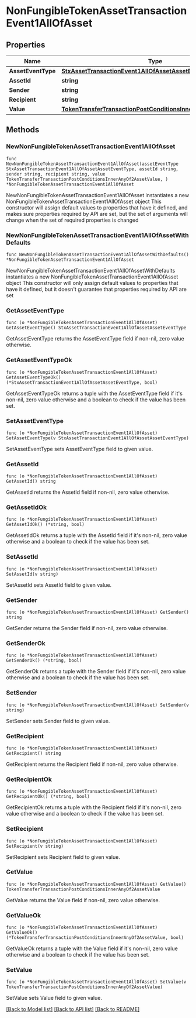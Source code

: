 # NonFungibleTokenAssetTransactionEvent1AllOfAsset

## Properties

Name | Type | Description | Notes
------------ | ------------- | ------------- | -------------
**AssetEventType** | [**StxAssetTransactionEvent1AllOfAssetAssetEventType**](StxAssetTransactionEvent1AllOfAssetAssetEventType.md) |  | 
**AssetId** | **string** |  | 
**Sender** | **string** |  | 
**Recipient** | **string** |  | 
**Value** | [**TokenTransferTransactionPostConditionsInnerAnyOf2AssetValue**](TokenTransferTransactionPostConditionsInnerAnyOf2AssetValue.md) |  | 

## Methods

### NewNonFungibleTokenAssetTransactionEvent1AllOfAsset

`func NewNonFungibleTokenAssetTransactionEvent1AllOfAsset(assetEventType StxAssetTransactionEvent1AllOfAssetAssetEventType, assetId string, sender string, recipient string, value TokenTransferTransactionPostConditionsInnerAnyOf2AssetValue, ) *NonFungibleTokenAssetTransactionEvent1AllOfAsset`

NewNonFungibleTokenAssetTransactionEvent1AllOfAsset instantiates a new NonFungibleTokenAssetTransactionEvent1AllOfAsset object
This constructor will assign default values to properties that have it defined,
and makes sure properties required by API are set, but the set of arguments
will change when the set of required properties is changed

### NewNonFungibleTokenAssetTransactionEvent1AllOfAssetWithDefaults

`func NewNonFungibleTokenAssetTransactionEvent1AllOfAssetWithDefaults() *NonFungibleTokenAssetTransactionEvent1AllOfAsset`

NewNonFungibleTokenAssetTransactionEvent1AllOfAssetWithDefaults instantiates a new NonFungibleTokenAssetTransactionEvent1AllOfAsset object
This constructor will only assign default values to properties that have it defined,
but it doesn't guarantee that properties required by API are set

### GetAssetEventType

`func (o *NonFungibleTokenAssetTransactionEvent1AllOfAsset) GetAssetEventType() StxAssetTransactionEvent1AllOfAssetAssetEventType`

GetAssetEventType returns the AssetEventType field if non-nil, zero value otherwise.

### GetAssetEventTypeOk

`func (o *NonFungibleTokenAssetTransactionEvent1AllOfAsset) GetAssetEventTypeOk() (*StxAssetTransactionEvent1AllOfAssetAssetEventType, bool)`

GetAssetEventTypeOk returns a tuple with the AssetEventType field if it's non-nil, zero value otherwise
and a boolean to check if the value has been set.

### SetAssetEventType

`func (o *NonFungibleTokenAssetTransactionEvent1AllOfAsset) SetAssetEventType(v StxAssetTransactionEvent1AllOfAssetAssetEventType)`

SetAssetEventType sets AssetEventType field to given value.


### GetAssetId

`func (o *NonFungibleTokenAssetTransactionEvent1AllOfAsset) GetAssetId() string`

GetAssetId returns the AssetId field if non-nil, zero value otherwise.

### GetAssetIdOk

`func (o *NonFungibleTokenAssetTransactionEvent1AllOfAsset) GetAssetIdOk() (*string, bool)`

GetAssetIdOk returns a tuple with the AssetId field if it's non-nil, zero value otherwise
and a boolean to check if the value has been set.

### SetAssetId

`func (o *NonFungibleTokenAssetTransactionEvent1AllOfAsset) SetAssetId(v string)`

SetAssetId sets AssetId field to given value.


### GetSender

`func (o *NonFungibleTokenAssetTransactionEvent1AllOfAsset) GetSender() string`

GetSender returns the Sender field if non-nil, zero value otherwise.

### GetSenderOk

`func (o *NonFungibleTokenAssetTransactionEvent1AllOfAsset) GetSenderOk() (*string, bool)`

GetSenderOk returns a tuple with the Sender field if it's non-nil, zero value otherwise
and a boolean to check if the value has been set.

### SetSender

`func (o *NonFungibleTokenAssetTransactionEvent1AllOfAsset) SetSender(v string)`

SetSender sets Sender field to given value.


### GetRecipient

`func (o *NonFungibleTokenAssetTransactionEvent1AllOfAsset) GetRecipient() string`

GetRecipient returns the Recipient field if non-nil, zero value otherwise.

### GetRecipientOk

`func (o *NonFungibleTokenAssetTransactionEvent1AllOfAsset) GetRecipientOk() (*string, bool)`

GetRecipientOk returns a tuple with the Recipient field if it's non-nil, zero value otherwise
and a boolean to check if the value has been set.

### SetRecipient

`func (o *NonFungibleTokenAssetTransactionEvent1AllOfAsset) SetRecipient(v string)`

SetRecipient sets Recipient field to given value.


### GetValue

`func (o *NonFungibleTokenAssetTransactionEvent1AllOfAsset) GetValue() TokenTransferTransactionPostConditionsInnerAnyOf2AssetValue`

GetValue returns the Value field if non-nil, zero value otherwise.

### GetValueOk

`func (o *NonFungibleTokenAssetTransactionEvent1AllOfAsset) GetValueOk() (*TokenTransferTransactionPostConditionsInnerAnyOf2AssetValue, bool)`

GetValueOk returns a tuple with the Value field if it's non-nil, zero value otherwise
and a boolean to check if the value has been set.

### SetValue

`func (o *NonFungibleTokenAssetTransactionEvent1AllOfAsset) SetValue(v TokenTransferTransactionPostConditionsInnerAnyOf2AssetValue)`

SetValue sets Value field to given value.



[[Back to Model list]](../README.md#documentation-for-models) [[Back to API list]](../README.md#documentation-for-api-endpoints) [[Back to README]](../README.md)


